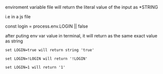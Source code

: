 enviroment variable file will return the literal value of the input as *STRING

i.e in a js file

   const login = process.env.LOGIN || false
   
 after puting env var value in terminal, it will return as the same exact value as string

    set LOGIN=true will return string 'true' 
    
    set LOGIN=!LOGIN will return '!LOGIN'
    
    set LOGIN=1 will return '1'
    
